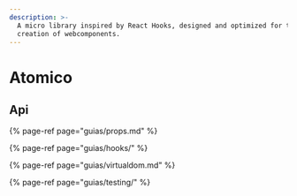 ```yaml
---
description: >-
  A micro library inspired by React Hooks, designed and optimized for the
  creation of webcomponents.
---
```


# Atomico

## Api

{% page-ref page="guias/props.md" %}

{% page-ref page="guias/hooks/" %}

{% page-ref page="guias/virtualdom.md" %}

{% page-ref page="guias/testing/" %}

